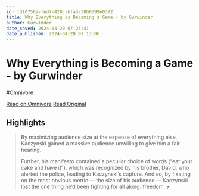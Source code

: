 ```yaml
---
id: fd10756a-fed7-420c-bfa3-38b0399e0372
title: Why Everything is Becoming a Game - by Gurwinder
author: Gurwinder
date_saved: 2024-04-20 07:25:41
date_published: 2024-04-20 07:13:06
---
```


# Why Everything is Becoming a Game - by Gurwinder
#Omnivore

[Read on Omnivore](https://omnivore.app/me/https-open-substack-com-pub-gurwinder-p-why-everything-is-becomi-18efb41372c)
[Read Original](https://www.gurwinder.blog/p/why-everything-is-becoming-a-game?r=e77za&triedRedirect=true)

## Highlights

> By maximizing audience size at the expense of everything else, Kaczynski gained a massive audience unwilling to give him a fair hearing.
> 
> Further, his manifesto contained a peculiar choice of words (“eat your cake and have it”), which was recognized by his brother, David, who alerted the police, leading to Kaczynski’s capture. And so, by fixating on the most obvious metric — the size of his audience — Kaczynski lost the one thing he’d been fighting for all along: freedom. [⤴️](https://omnivore.app/me/https-open-substack-com-pub-gurwinder-p-why-everything-is-becomi-18efb41372c#1634e791-0d70-4bf9-8d40-d8fc7c145c1a) 

